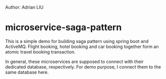 Author: Adrian LIU
# microservice-saga-pattern

This is a simple demo for building saga pattern using spring boot and ActiveMQ. 
Flight booking, hotel booking and car booking together form an atomic travel booking transaction.

In general, these microservices are supposed to connect with their dedicated database, respectively. For demo purpose, I connect them to the same database here.